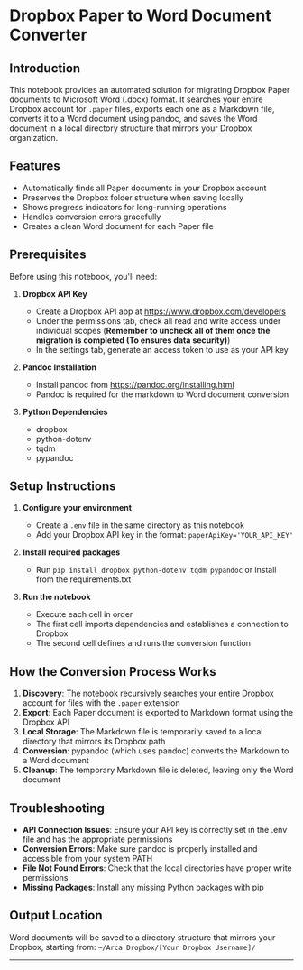 # Dropbox Paper to Word Document Converter

## Introduction

This notebook provides an automated solution for migrating Dropbox Paper documents to Microsoft Word (.docx) format. It searches your entire Dropbox account for `.paper` files, exports each one as a Markdown file, converts it to a Word document using pandoc, and saves the Word document in a local directory structure that mirrors your Dropbox organization.

## Features

- Automatically finds all Paper documents in your Dropbox account
- Preserves the Dropbox folder structure when saving locally
- Shows progress indicators for long-running operations
- Handles conversion errors gracefully
- Creates a clean Word document for each Paper file

## Prerequisites

Before using this notebook, you'll need:

1. **Dropbox API Key**
   - Create a Dropbox API app at https://www.dropbox.com/developers
   - Under the permissions tab, check all read and write access under individual scopes (**Remember to uncheck all of them once the migration is completed (To ensures data security)**)
   - In the settings tab, generate an access token to use as your API key

2. **Pandoc Installation**
   - Install pandoc from https://pandoc.org/installing.html
   - Pandoc is required for the markdown to Word document conversion

3. **Python Dependencies**
   - dropbox
   - python-dotenv
   - tqdm
   - pypandoc

## Setup Instructions

1. **Configure your environment**
   - Create a `.env` file in the same directory as this notebook
   - Add your Dropbox API key in the format: `paperApiKey='YOUR_API_KEY'`

2. **Install required packages**
   - Run `pip install dropbox python-dotenv tqdm pypandoc` or install from the requirements.txt

3. **Run the notebook**
   - Execute each cell in order
   - The first cell imports dependencies and establishes a connection to Dropbox
   - The second cell defines and runs the conversion function

## How the Conversion Process Works

1. **Discovery**: The notebook recursively searches your entire Dropbox account for files with the `.paper` extension
2. **Export**: Each Paper document is exported to Markdown format using the Dropbox API
3. **Local Storage**: The Markdown file is temporarily saved to a local directory that mirrors its Dropbox path
4. **Conversion**: pypandoc (which uses pandoc) converts the Markdown to a Word document
5. **Cleanup**: The temporary Markdown file is deleted, leaving only the Word document

## Troubleshooting

- **API Connection Issues**: Ensure your API key is correctly set in the .env file and has the appropriate permissions
- **Conversion Errors**: Make sure pandoc is properly installed and accessible from your system PATH
- **File Not Found Errors**: Check that the local directories have proper write permissions
- **Missing Packages**: Install any missing Python packages with pip

## Output Location

Word documents will be saved to a directory structure that mirrors your Dropbox, starting from:
`~/Arca Dropbox/[Your Dropbox Username]/`

---
